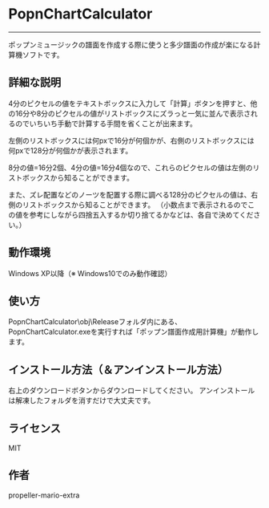 # PopnChartCalculator
----

ポップンミュージックの譜面を作成する際に使うと多少譜面の作成が楽になる計算機ソフトです。

## 詳細な説明
4分のピクセルの値をテキストボックスに入力して「計算」ボタンを押すと、他の16分や8分のピクセルの値がリストボックスにズラっと一気に並んで表示されるのでいちいち手動で計算する手間を省くことが出来ます。

左側のリストボックスには何pxで16分が何個かが、右側のリストボックスには何pxで128分が何個かが表示されます。

8分の値=16分2個、4分の値=16分4個なので、これらのピクセルの値は左側のリストボックスから知ることができます。

また、ズレ配置などのノーツを配置する際に調べる128分のピクセルの値は、右側のリストボックスから知ることができます。
（小数点まで表示されるのでこの値を参考にしながら四捨五入するか切り捨てるかなどは、各自で決めてください。）

## 動作環境
Windows XP以降（※ Windows10でのみ動作確認）
## 使い方
PopnChartCalculator\obj\Releaseフォルダ内にある、PopnChartCalculator.exeを実行すれば「ポップン譜面作成用計算機」が動作します。
## インストール方法（＆アンインストール方法）
右上のダウンロードボタンからダウンロードしてください。
アンインストールは解凍したフォルダを消すだけで大丈夫です。
## ライセンス
MIT

## 作者
propeller-mario-extra
